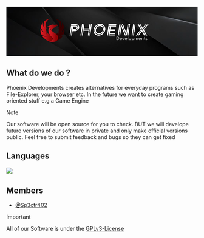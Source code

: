 <img src="phoenix_banner.png"></img>

## What do we do ?
Phoenix Developments creates alternatives for everyday programs such as File-Explorer, your browser etc. In the future we want to create gaming oriented stuff e.g a Game Engine
>[!NOTE]
>Our software will be open source for you to check. BUT we will develope future versions of our software in private and only make official versions public. Feel free to submit feedback and bugs so they can get fixed

## Languages
[![](https://skillicons.dev/icons?i=cpp,py)](https://skillicons.dev)

## Members
- [@Sp3ctr402](https://github.com/Sp3ctr402)

>[!IMPORTANT]
>All of our Software is under the [GPLv3-License](https://choosealicense.com/licenses/gpl-3.0/)
